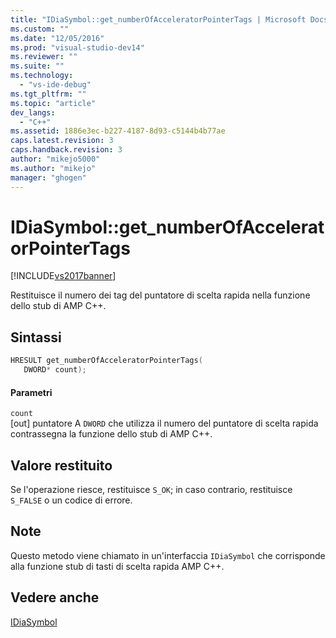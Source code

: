 ```yaml
---
title: "IDiaSymbol::get_numberOfAcceleratorPointerTags | Microsoft Docs"
ms.custom: ""
ms.date: "12/05/2016"
ms.prod: "visual-studio-dev14"
ms.reviewer: ""
ms.suite: ""
ms.technology: 
  - "vs-ide-debug"
ms.tgt_pltfrm: ""
ms.topic: "article"
dev_langs: 
  - "C++"
ms.assetid: 1886e3ec-b227-4187-8d93-c5144b4b77ae
caps.latest.revision: 3
caps.handback.revision: 3
author: "mikejo5000"
ms.author: "mikejo"
manager: "ghogen"
---
```

# IDiaSymbol::get_numberOfAcceleratorPointerTags
[!INCLUDE[vs2017banner](../../code-quality/includes/vs2017banner.md)]

Restituisce il numero dei tag del puntatore di scelta rapida nella funzione dello stub di AMP C\+\+.  
  
## Sintassi  
  
```cpp  
HRESULT get_numberOfAcceleratorPointerTags(   
   DWORD* count);  
```  
  
#### Parametri  
 `count`  
 \[out\] puntatore A `DWORD` che utilizza il numero del puntatore di scelta rapida contrassegna la funzione dello stub di AMP C\+\+.  
  
## Valore restituito  
 Se l'operazione riesce, restituisce `S_OK`; in caso contrario, restituisce `S_FALSE` o un codice di errore.  
  
## Note  
 Questo metodo viene chiamato in un'interfaccia `IDiaSymbol` che corrisponde alla funzione stub di tasti di scelta rapida AMP C\+\+.  
  
## Vedere anche  
 [IDiaSymbol](../../debugger/debug-interface-access/idiasymbol.md)